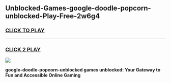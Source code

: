 
## Unblocked-Games-google-doodle-popcorn-unblocked-Play-Free-2w6g4
<h3>
<a href="https://premium76.site?title=google-doodle-popcorn-unblocked&ref=21A">CLICK TO PLAY</a></h3>
<hr>

<h3>
<a href="https://premium76.site?title=google-doodle-popcorn-unblocked&ref=21A">CLICK 2 PLAY</a>
  
</h3>

<a href="https://premium76.site?title=google-doodle-popcorn-unblocked&ref=21A"><img src="https://clearcache.store/games.png"></a>


**google-doodle-popcorn-unblocked games unblocked: Your Gateway to Fun and Accessible Online Gaming**
